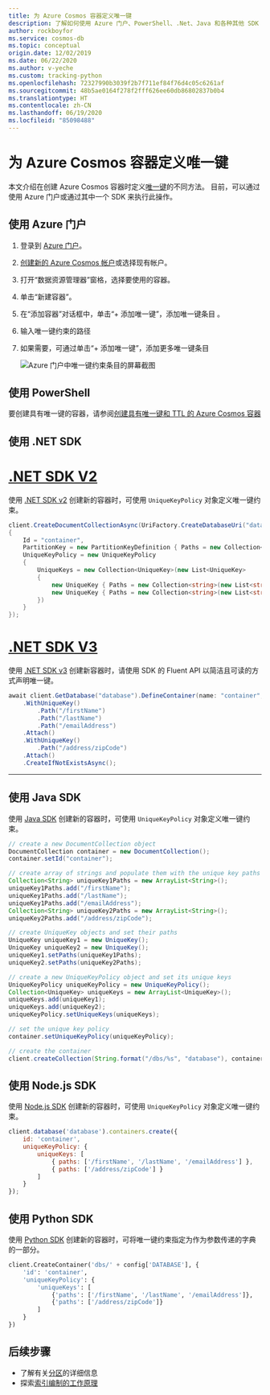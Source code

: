 ```yaml
---
title: 为 Azure Cosmos 容器定义唯一键
description: 了解如何使用 Azure 门户、PowerShell、.Net、Java 和各种其他 SDK 为 Azure Cosmos 容器定义唯一键。
author: rockboyfor
ms.service: cosmos-db
ms.topic: conceptual
origin.date: 12/02/2019
ms.date: 06/22/2020
ms.author: v-yeche
ms.custom: tracking-python
ms.openlocfilehash: 72327990b3039f2b7f711ef84f76d4c05c6261af
ms.sourcegitcommit: 48b5ae0164f278f2fff626ee60db86802837b0b4
ms.translationtype: HT
ms.contentlocale: zh-CN
ms.lasthandoff: 06/19/2020
ms.locfileid: "85098488"
---
```

# <a name="define-unique-keys-for-an-azure-cosmos-container"></a>为 Azure Cosmos 容器定义唯一键

本文介绍在创建 Azure Cosmos 容器时定义[唯一键](unique-keys.md)的不同方法。 目前，可以通过使用 Azure 门户或通过其中一个 SDK 来执行此操作。

## <a name="use-the-azure-portal"></a>使用 Azure 门户

1. 登录到 [Azure 门户](https://portal.azure.cn/)。

1. [创建新的 Azure Cosmos 帐户](create-sql-api-dotnet.md#create-account)或选择现有帐户。

1. 打开“数据资源管理器”窗格，选择要使用的容器。

1. 单击“新建容器”。

1. 在“添加容器”对话框中，单击“+ 添加唯一键”，添加唯一键条目 。

1. 输入唯一键约束的路径

1. 如果需要，可通过单击“+ 添加唯一键”，添加更多唯一键条目

    ![Azure 门户中唯一键约束条目的屏幕截图](./media/how-to-define-unique-keys/unique-keys-portal.png)

## <a name="use-powershell"></a>使用 PowerShell

要创建具有唯一键的容器，请参阅[创建具有唯一键和 TTL 的 Azure Cosmos 容器](manage-with-powershell.md#create-container-unique-key-ttl)

## <a name="use-the-net-sdk"></a>使用 .NET SDK

# <a name="net-sdk-v2"></a>[.NET SDK V2](#tab/dotnetv2)

使用 [.NET SDK v2](https://www.nuget.org/packages/Microsoft.Azure.DocumentDB/) 创建新的容器时，可使用 `UniqueKeyPolicy` 对象定义唯一键约束。

```csharp
client.CreateDocumentCollectionAsync(UriFactory.CreateDatabaseUri("database"), new DocumentCollection
{
    Id = "container",
    PartitionKey = new PartitionKeyDefinition { Paths = new Collection<string>(new List<string> { "/myPartitionKey" }) },
    UniqueKeyPolicy = new UniqueKeyPolicy
    {
        UniqueKeys = new Collection<UniqueKey>(new List<UniqueKey>
        {
            new UniqueKey { Paths = new Collection<string>(new List<string> { "/firstName", "/lastName", "/emailAddress" }) },
            new UniqueKey { Paths = new Collection<string>(new List<string> { "/address/zipCode" }) }
        })
    }
});
```

# <a name="net-sdk-v3"></a>[.NET SDK V3](#tab/dotnetv3)

使用 [.NET SDK v3](https://www.nuget.org/packages/Microsoft.Azure.Cosmos/) 创建新容器时，请使用 SDK 的 Fluent API 以简洁且可读的方式声明唯一键。

```csharp
await client.GetDatabase("database").DefineContainer(name: "container", partitionKeyPath: "/myPartitionKey")
    .WithUniqueKey()
        .Path("/firstName")
        .Path("/lastName")
        .Path("/emailAddress")
    .Attach()
    .WithUniqueKey()
        .Path("/address/zipCode")
    .Attach()
    .CreateIfNotExistsAsync();
```
---

## <a name="use-the-java-sdk"></a>使用 Java SDK

使用 [Java SDK](https://mvnrepository.com/artifact/com.microsoft.azure/azure-cosmosdb) 创建新的容器时，可使用 `UniqueKeyPolicy` 对象定义唯一键约束。

```java
// create a new DocumentCollection object
DocumentCollection container = new DocumentCollection();
container.setId("container");

// create array of strings and populate them with the unique key paths
Collection<String> uniqueKey1Paths = new ArrayList<String>();
uniqueKey1Paths.add("/firstName");
uniqueKey1Paths.add("/lastName");
uniqueKey1Paths.add("/emailAddress");
Collection<String> uniqueKey2Paths = new ArrayList<String>();
uniqueKey2Paths.add("/address/zipCode");

// create UniqueKey objects and set their paths
UniqueKey uniqueKey1 = new UniqueKey();
UniqueKey uniqueKey2 = new UniqueKey();
uniqueKey1.setPaths(uniqueKey1Paths);
uniqueKey2.setPaths(uniqueKey2Paths);

// create a new UniqueKeyPolicy object and set its unique keys
UniqueKeyPolicy uniqueKeyPolicy = new UniqueKeyPolicy();
Collection<UniqueKey> uniqueKeys = new ArrayList<UniqueKey>();
uniqueKeys.add(uniqueKey1);
uniqueKeys.add(uniqueKey2);
uniqueKeyPolicy.setUniqueKeys(uniqueKeys);

// set the unique key policy
container.setUniqueKeyPolicy(uniqueKeyPolicy);

// create the container
client.createCollection(String.format("/dbs/%s", "database"), container, null);
```

## <a name="use-the-nodejs-sdk"></a>使用 Node.js SDK

使用 [Node.js SDK](https://www.npmjs.com/package/@azure/cosmos) 创建新的容器时，可使用 `UniqueKeyPolicy` 对象定义唯一键约束。

```javascript
client.database('database').containers.create({
    id: 'container',
    uniqueKeyPolicy: {
        uniqueKeys: [
            { paths: ['/firstName', '/lastName', '/emailAddress'] },
            { paths: ['/address/zipCode'] }
        ]
    }
});
```

## <a name="use-the-python-sdk"></a>使用 Python SDK

使用 [Python SDK](https://pypi.org/project/azure-cosmos/) 创建新的容器时，可将唯一键约束指定为作为参数传递的字典的一部分。

```python
client.CreateContainer('dbs/' + config['DATABASE'], {
    'id': 'container',
    'uniqueKeyPolicy': {
        'uniqueKeys': [
            {'paths': ['/firstName', '/lastName', '/emailAddress']},
            {'paths': ['/address/zipCode']}
        ]
    }
})
```

## <a name="next-steps"></a>后续步骤

- 了解有关[分区](partition-data.md)的详细信息
- 探索[索引编制的工作原理](index-overview.md)

<!-- Update_Description: update meta properties, wording update, update link -->